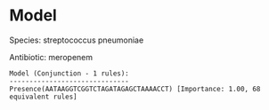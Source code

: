 
# Model

Species: streptococcus pneumoniae

Antibiotic: meropenem

```
Model (Conjunction - 1 rules):
------------------------------
Presence(AATAAGGTCGGTCTAGATAGAGCTAAAACCT) [Importance: 1.00, 68 equivalent rules]

```

